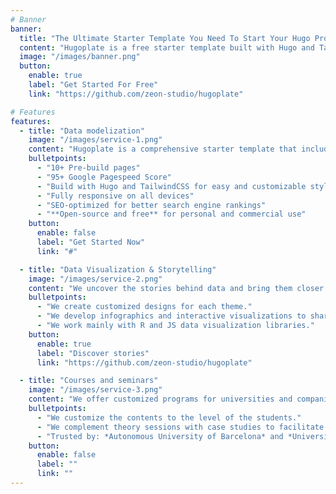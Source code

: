 ```yaml
---
# Banner
banner:
  title: "The Ultimate Starter Template You Need To Start Your Hugo Project"
  content: "Hugoplate is a free starter template built with Hugo and TailwindCSS, providing everything you need to jumpstart your Hugo project and save valuable time."
  image: "/images/banner.png"
  button:
    enable: true
    label: "Get Started For Free"
    link: "https://github.com/zeon-studio/hugoplate"

# Features
features:
  - title: "Data modelization"
    image: "/images/service-1.png"
    content: "Hugoplate is a comprehensive starter template that includes everything you need to get started with your Hugo project. What's Included in Hugoplate"
    bulletpoints:
      - "10+ Pre-build pages"
      - "95+ Google Pagespeed Score"
      - "Build with Hugo and TailwindCSS for easy and customizable styling"
      - "Fully responsive on all devices"
      - "SEO-optimized for better search engine rankings"
      - "**Open-source and free** for personal and commercial use"
    button:
      enable: false
      label: "Get Started Now"
      link: "#"

  - title: "Data Visualization & Storytelling"
    image: "/images/service-2.png"
    content: "We uncover the stories behind data and bring them closer to the real world by complementing them with interviews, newspapers and other documents."
    bulletpoints:
      - "We create customized designs for each theme."
      - "We develop infographics and interactive visualizations to share stories that entertain our readers."
      - "We work mainly with R and JS data visualization libraries."
    button:
      enable: true
      label: "Discover stories"
      link: "https://github.com/zeon-studio/hugoplate"

  - title: "Courses and seminars"
    image: "/images/service-3.png"
    content: "We offer customized programs for universities and companies that want to start or improve their knowledge in programming and database management."
    bulletpoints:
      - "We customize the contents to the level of the students."
      - "We complement theory sessions with case studies to facilitate knowledge consolidation."
      - "Trusted by: *Autonomous University of Barcelona* and *University of Salamanca*."
    button:
      enable: false
      label: ""
      link: ""
---
```

